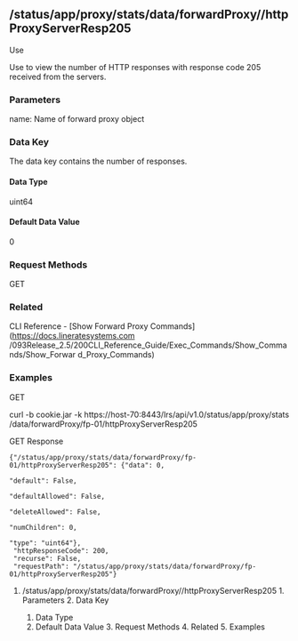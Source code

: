 ## /status/app/proxy/stats/data/forwardProxy/<name>/httpProxyServerResp205

Use

Use to view the number of HTTP responses with response code 205 received from
the servers.

### Parameters

name: Name of forward proxy object

### Data Key

The data key contains the number of responses.

#### Data Type

uint64

#### Default Data Value

0

### Request Methods

GET

### Related

CLI Reference - [Show Forward Proxy Commands](https://docs.lineratesystems.com
/093Release_2.5/200CLI_Reference_Guide/Exec_Commands/Show_Commands/Show_Forwar
d_Proxy_Commands)

### Examples

GET

curl -b cookie.jar -k https://host-70:8443/lrs/api/v1.0/status/app/proxy/stats
/data/forwardProxy/fp-01/httpProxyServerResp205

GET Response

    
    {"/status/app/proxy/stats/data/forwardProxy/fp-01/httpProxyServerResp205": {"data": 0,
                                                                                 "default": False,
                                                                                 "defaultAllowed": False,
                                                                                 "deleteAllowed": False,
                                                                                 "numChildren": 0,
                                                                                 "type": "uint64"},
     "httpResponseCode": 200,
     "recurse": False,
     "requestPath": "/status/app/proxy/stats/data/forwardProxy/fp-01/httpProxyServerResp205"}
    

  1. /status/app/proxy/stats/data/forwardProxy/<name>/httpProxyServerResp205
    1. Parameters
    2. Data Key
      1. Data Type
      2. Default Data Value
    3. Request Methods
    4. Related
    5. Examples

